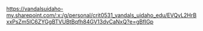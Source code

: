 https://vandalsuidaho-my.sharepoint.com/:x:/g/personal/crit0531_vandals_uidaho_edu/EVQvL2HrBxxPsZm5lC6ZYGgBTVUBtBqfh84GV13dvCaNxQ?e=gBfIGp
